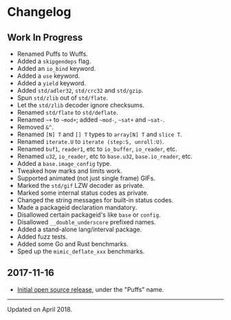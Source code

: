 # Changelog


## Work In Progress

- Renamed Puffs to Wuffs.
- Added a `skipgendeps` flag.
- Added an `io_bind` keyword.
- Added a `use` keyword.
- Added a `yield` keyword.
- Added `std/adler32`, `std/crc32` and `std/gzip`.
- Spun `std/zlib` out of `std/flate`.
- Let the `std/zlib` decoder ignore checksums.
- Renamed `std/flate` to `std/deflate`.
- Renamed `~+` to `~mod+`; added `~mod-`, `~sat+` and `~sat-`.
- Removed `&^`.
- Renamed `[N] T` and `[] T` types to `array[N] T` and `slice T`.
- Renamed `iterate.U` to `iterate (step:S, unroll:U)`.
- Renamed `buf1`, `reader1`, etc to `io_buffer`, `io_reader`, etc.
- Renamed `u32`, `io_reader`, etc to `base.u32`, `base.io_reader`, etc.
- Added a `base.image_config` type.
- Tweaked how marks and limits work.
- Supported animated (not just single frame) GIFs.
- Marked the `std/gif` LZW decoder as private.
- Marked some internal status codes as private.
- Changed the string messages for built-in status codes.
- Made a packageid declaration mandatory.
- Disallowed certain packageid's like `base` or `config`.
- Disallowed `__double_underscore` prefixed names.
- Added a stand-alone lang/interval package.
- Added fuzz tests.
- Added some Go and Rust benchmarks.
- Sped up the `mimic_deflate_xxx` benchmarks.


## 2017-11-16

- [Initial open source
  release](https://groups.google.com/d/topic/puffslang/2z61mNTAMns/discussion),
  under the "Puffs" name.


---

Updated on April 2018.
